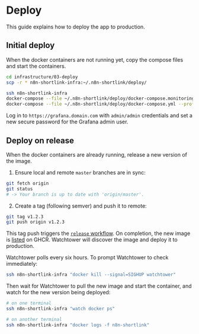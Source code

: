 # Deploy

This guide explains how to deploy the app to production.

## Initial deploy

When the docker containers are not running yet, copy the compose files and start the containers.

```sh
cd infrastructure/03-deploy
scp -r * n8n-shortlink-infra:~/.n8n-shortlink/deploy/

ssh n8n-shortlink-infra
docker-compose --file ~/.n8n-shortlink/deploy/docker-compose.monitoring.yml up --detach
docker-compose --file ~/.n8n-shortlink/deploy/docker-compose.yml --profile production up --detach
```

Log in to `https://grafana.domain.com` with `admin/admin` credentials and set a new secure password for the Grafana admin user.

## Deploy on release

When the docker containers are already running, release a new version of the image.

1. Ensure local and remote `master` branches are in sync:

```sh
git fetch origin
git status
# -> Your branch is up to date with 'origin/master'.
```

2. Create a tag (following semver) and push it to remote:

```sh
git tag v1.2.3
git push origin v1.2.3
```

This tag push triggers the [`release` workflow](https://github.com/ivov/n8n-shortlink/actions/workflows/release.yml). On completion, the new image is [listed](https://github.com/ivov/n8n-shortlink/pkgs/container/n8n-shortlink) on GHCR. Watchtower will discover the image and deploy it to production.

Watchtower polls every six hours. To prompt Watchtower to check immediately:

```sh
ssh n8n-shortlink-infra "docker kill --signal=SIGHUP watchtower"
```

Then wait for Watchtower to pull the new image and start the container, and watch for the new version being deployed:

```sh
# on one terminal
ssh n8n-shortlink-infra "watch docker ps"

# on another terminal
ssh n8n-shortlink-infra "docker logs -f n8n-shortlink"
```

